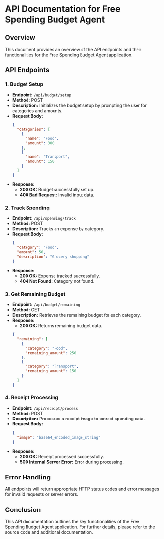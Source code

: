 # API Documentation for Free Spending Budget Agent

## Overview
This document provides an overview of the API endpoints and their functionalities for the Free Spending Budget Agent application.

## API Endpoints

### 1. Budget Setup
- **Endpoint:** `/api/budget/setup`
- **Method:** POST
- **Description:** Initializes the budget setup by prompting the user for categories and amounts.
- **Request Body:**
  ```json
  {
    "categories": [
      {
        "name": "Food",
        "amount": 300
      },
      {
        "name": "Transport",
        "amount": 150
      }
    ]
  }
  ```
- **Response:**
  - **200 OK:** Budget successfully set up.
  - **400 Bad Request:** Invalid input data.

### 2. Track Spending
- **Endpoint:** `/api/spending/track`
- **Method:** POST
- **Description:** Tracks an expense by category.
- **Request Body:**
  ```json
  {
    "category": "Food",
    "amount": 50,
    "description": "Grocery shopping"
  }
  ```
- **Response:**
  - **200 OK:** Expense tracked successfully.
  - **404 Not Found:** Category not found.

### 3. Get Remaining Budget
- **Endpoint:** `/api/budget/remaining`
- **Method:** GET
- **Description:** Retrieves the remaining budget for each category.
- **Response:**
  - **200 OK:** Returns remaining budget data.
  ```json
  {
    "remaining": [
      {
        "category": "Food",
        "remaining_amount": 250
      },
      {
        "category": "Transport",
        "remaining_amount": 150
      }
    ]
  }
  ```

### 4. Receipt Processing
- **Endpoint:** `/api/receipt/process`
- **Method:** POST
- **Description:** Processes a receipt image to extract spending data.
- **Request Body:**
  ```json
  {
    "image": "base64_encoded_image_string"
  }
  ```
- **Response:**
  - **200 OK:** Receipt processed successfully.
  - **500 Internal Server Error:** Error during processing.

## Error Handling
All endpoints will return appropriate HTTP status codes and error messages for invalid requests or server errors.

## Conclusion
This API documentation outlines the key functionalities of the Free Spending Budget Agent application. For further details, please refer to the source code and additional documentation.